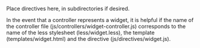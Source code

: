 Place directives here, in subdirectories if desired.

In the event that a controller represents a widget, it is helpful if the name of the controller file (js/controllers/widget-controller.js) corresponds to the name of the less stylesheet (less/widget.less), the template (templates/widget.html) and the directive (js/directives/widget.js).
